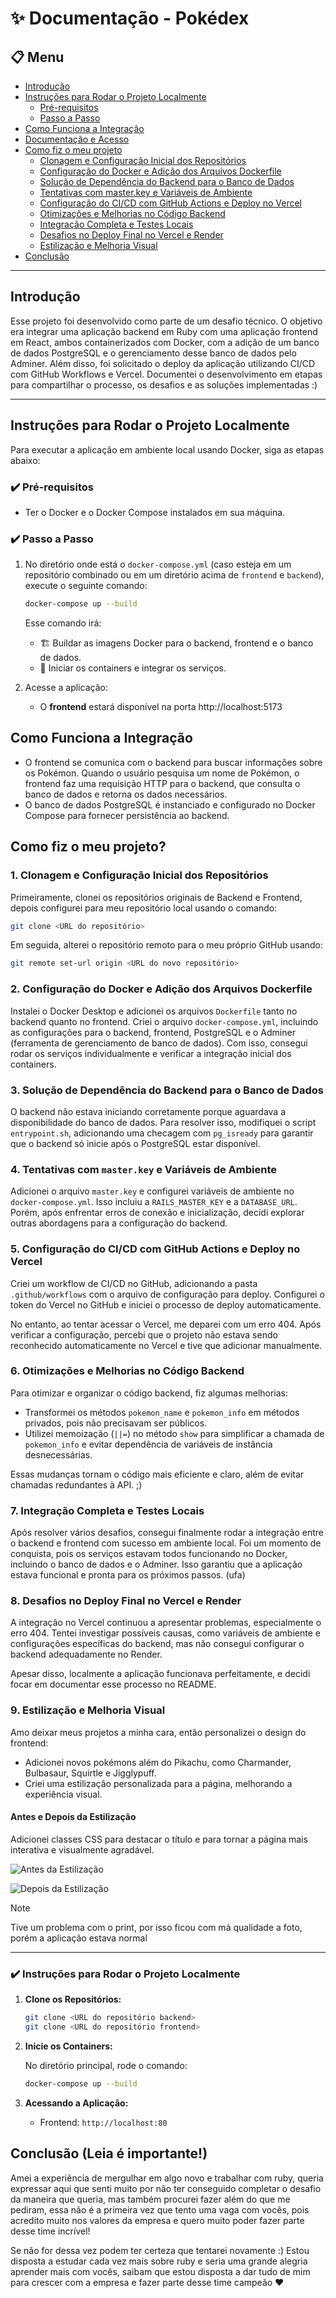 
# ✨ Documentação - Pokédex

## 📋 Menu

- [Introdução](#introdução)
- [Instruções para Rodar o Projeto Localmente](#instruções-para-rodar-o-projeto-localmente)
  - [Pré-requisitos](#pré-requisitos)
  - [Passo a Passo](#passo-a-passo)
- [Como Funciona a Integração](#como-funciona-a-integração)
- [Documentação e Acesso](#documentação-e-acesso)
- [Como fiz o meu projeto](#como-fiz-o-meu-projeto)
  - [Clonagem e Configuração Inicial dos Repositórios](#1-clonagem-e-configuração-inicial-dos-repositórios)
  - [Configuração do Docker e Adição dos Arquivos Dockerfile](#2-configuração-do-docker-e-adição-dos-arquivos-dockerfile)
  - [Solução de Dependência do Backend para o Banco de Dados](#3-solução-de-dependência-do-backend-para-o-banco-de-dados)
  - [Tentativas com master.key e Variáveis de Ambiente](#4-tentativas-com-masterkey-e-variáveis-de-ambiente)
  - [Configuração do CI/CD com GitHub Actions e Deploy no Vercel](#5-configuração-do-cicd-com-github-actions-e-deploy-no-vercel)
  - [Otimizações e Melhorias no Código Backend](#6-otimizações-e-melhorias-no-código-backend)
  - [Integração Completa e Testes Locais](#7-integração-completa-e-testes-locais)
  - [Desafios no Deploy Final no Vercel e Render](#8-desafios-no-deploy-final-no-vercel-e-render)
  - [Estilização e Melhoria Visual](#9-estilização-e-melhoria-visual)
- [Conclusão](#Conclusão (Leia é importante!))

---

## Introdução

Esse projeto foi desenvolvido como parte de um desafio técnico. O objetivo era integrar uma aplicação backend em Ruby com uma aplicação frontend em React, ambos containerizados com Docker, com a adição de um banco de dados PostgreSQL e o gerenciamento desse banco de dados pelo Adminer. Além disso, foi solicitado o deploy da aplicação utilizando CI/CD com GitHub Workflows e Vercel. Documentei o desenvolvimento em etapas para compartilhar o processo, os desafios e as soluções implementadas :)

---

## Instruções para Rodar o Projeto Localmente

Para executar a aplicação em ambiente local usando Docker, siga as etapas abaixo:

### ✔️ Pré-requisitos

- Ter o Docker e o Docker Compose instalados em sua máquina.

### ✔️ Passo a Passo

1. No diretório onde está o `docker-compose.yml` (caso esteja em um repositório combinado ou em um diretório acima de `frontend` e `backend`), execute o seguinte comando:

   ```bash
   docker-compose up --build
   ```

   Esse comando irá:
   - 🏗️ Buildar as imagens Docker para o backend, frontend e o banco de dados.
   - 🚀 Iniciar os containers e integrar os serviços.

2. Acesse a aplicação:

   - O **frontend** estará disponível na porta http://localhost:5173
  
     
## Como Funciona a Integração

- O frontend se comunica com o backend para buscar informações sobre os Pokémon. Quando o usuário pesquisa um nome de Pokémon, o frontend faz uma requisição HTTP para o backend, que consulta o banco de dados e retorna os dados necessários.
- O banco de dados PostgreSQL é instanciado e configurado no Docker Compose para fornecer persistência ao backend.


## Como fiz o meu projeto?

### 1. Clonagem e Configuração Inicial dos Repositórios

Primeiramente, clonei os repositórios originais de Backend e Frontend, depois configurei para meu repositório local usando o comando:

```bash
git clone <URL do repositório>
```

Em seguida, alterei o repositório remoto para o meu próprio GitHub usando:

```bash
git remote set-url origin <URL do novo repositório>
```

### 2. Configuração do Docker e Adição dos Arquivos Dockerfile

Instalei o Docker Desktop e adicionei os arquivos `Dockerfile` tanto no backend quanto no frontend. Criei o arquivo `docker-compose.yml`, incluindo as configurações para o backend, frontend, PostgreSQL e o Adminer (ferramenta de gerenciamento de banco de dados). Com isso, consegui rodar os serviços individualmente e verificar a integração inicial dos containers.

### 3. Solução de Dependência do Backend para o Banco de Dados

O backend não estava iniciando corretamente porque aguardava a disponibilidade do banco de dados. Para resolver isso, modifiquei o script `entrypoint.sh`, adicionando uma checagem com `pg_isready` para garantir que o backend só inicie após o PostgreSQL estar disponível.

### 4. Tentativas com `master.key` e Variáveis de Ambiente

Adicionei o arquivo `master.key` e configurei variáveis de ambiente no `docker-compose.yml`. Isso incluiu a `RAILS_MASTER_KEY` e a `DATABASE_URL`. Porém, após enfrentar erros de conexão e inicialização, decidi explorar outras abordagens para a configuração do backend.

### 5. Configuração do CI/CD com GitHub Actions e Deploy no Vercel

Criei um workflow de CI/CD no GitHub, adicionando a pasta `.github/workflows` com o arquivo de configuração para deploy. Configurei o token do Vercel no GitHub e iniciei o processo de deploy automaticamente.

No entanto, ao tentar acessar o Vercel, me deparei com um erro 404. Após verificar a configuração, percebi que o projeto não estava sendo reconhecido automaticamente no Vercel e tive que adicionar manualmente.

### 6. Otimizações e Melhorias no Código Backend

Para otimizar e organizar o código backend, fiz algumas melhorias:
- Transformei os métodos `pokemon_name` e `pokemon_info` em métodos privados, pois não precisavam ser públicos.
- Utilizei memoização (`||=`) no método `show` para simplificar a chamada de `pokemon_info` e evitar dependência de variáveis de instância desnecessárias.

Essas mudanças tornam o código mais eficiente e claro, além de evitar chamadas redundantes à API. ;)

### 7. Integração Completa e Testes Locais

Após resolver vários desafios, consegui finalmente rodar a integração entre o backend e frontend com sucesso em ambiente local. Foi um momento de conquista, pois os serviços estavam todos funcionando no Docker, incluindo o banco de dados e o Adminer. Isso garantiu que a aplicação estava funcional e pronta para os próximos passos. (ufa)


### 8. Desafios no Deploy Final no Vercel e Render

A integração no Vercel continuou a apresentar problemas, especialmente o erro 404. Tentei investigar possíveis causas, como variáveis de ambiente e configurações específicas do backend, mas não consegui configurar o backend adequadamente no Render.

Apesar disso, localmente a aplicação funcionava perfeitamente, e decidi focar em documentar esse processo no README.

### 9. Estilização e Melhoria Visual

Amo deixar meus projetos a minha cara, então personalizei o design do frontend:
- Adicionei novos pokémons além do Pikachu, como Charmander, Bulbasaur, Squirtle e Jigglypuff.
- Criei uma estilização personalizada para a página, melhorando a experiência visual.

#### Antes e Depois da Estilização
Adicionei classes CSS para destacar o título e para tornar a página mais interativa e visualmente agradável.

![Antes da Estilização](front/src/assets/pokes.png)

![Depois da Estilização](front/src/assets/poke-nova.png)

> [!NOTE]
> Tive um problema com o print, por isso ficou com má qualidade a foto, porém a aplicação estava normal


---

### ✔️ Instruções para Rodar o Projeto Localmente

1. **Clone os Repositórios:**

   ```bash
   git clone <URL do repositório backend>
   git clone <URL do repositório frontend>
   ```

2. **Inicie os Containers:**

   No diretório principal, rode o comando:

   ```bash
   docker-compose up --build
   ```

3. **Acessando a Aplicação:**
   - Frontend: `http://localhost:80`


## Conclusão (Leia é importante!)

Amei a experiência de mergulhar em algo novo e trabalhar com ruby, queria expressar aqui que senti muito por não ter conseguido completar o desafio da maneira que queria, mas também procurei fazer além do que me pediram, essa não é a primeira vez que tento uma vaga com vocês, pois acredito muito nos valores da empresa e quero muito poder fazer parte desse time incrível! 

Se não for dessa vez podem ter certeza que tentarei novamente :) Estou disposta a estudar cada vez mais sobre ruby e seria uma grande alegria aprender mais com vocês, saibam que estou disposta a dar tudo de mim para crescer com a empresa e fazer parte desse time campeão ❤️